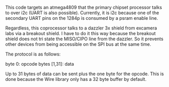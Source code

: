 This code targets an atmega4809 that the primary chipset processor talks to
over i2c (UART is also possible). Currently, it is i2c because one of the
secondary UART pins on the 1284p is consumed by a psram enable line.

Regardless, this coprocessor talks to a dazzler 3x shield from excamera labs
via a breakout shield. I have to do it this way because the breakout shield
does not tri state the MISO/CIPO line from the dazzler. So it prevents other
devices from being accessible on the SPI bus at the same time.

The protocol is as follows:

byte 0: opcode
bytes [1,31]: data

Up to 31 bytes of data can be sent plus the one byte for the opcode. This is
done because the Wire library only has a 32 byte buffer by default.
